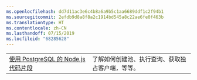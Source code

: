 ```yaml
---
ms.openlocfilehash: dd7d11ac3e6c4b8a6a9b5c1aa6689ddf1c2f94b1
ms.sourcegitcommit: 2efdb9d8a8f8a2c1914bd545a8c22ae6fe0f463b
ms.translationtype: HT
ms.contentlocale: zh-CN
ms.lasthandoff: 07/15/2019
ms.locfileid: "68285628"
---
```

| | |
|--|--|
| [使用 PostgreSQL 的 Node.js 代码片段](https://www.npmjs.com/package/pg) | 了解如何创建池、执行查询、获取独占客户端，等等。